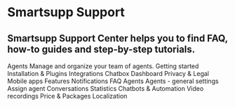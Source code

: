# Smartsupp Support
## Smartsupp Support Center helps you to find FAQ, how-to guides and step-by-step tutorials.
Agents 
Manage and organize your team of agents. 
Getting started 
Installation & Plugins 
Integrations 
Chatbox 
Dashboard 
Privacy & Legal 
Mobile apps 
Features 
Notifications 
FAQ 
Agents 
Agents - general settings 
Assign agent 
Conversations 
Statistics 
Chatbots & Automation 
Video recordings 
Price & Packages 
Localization

